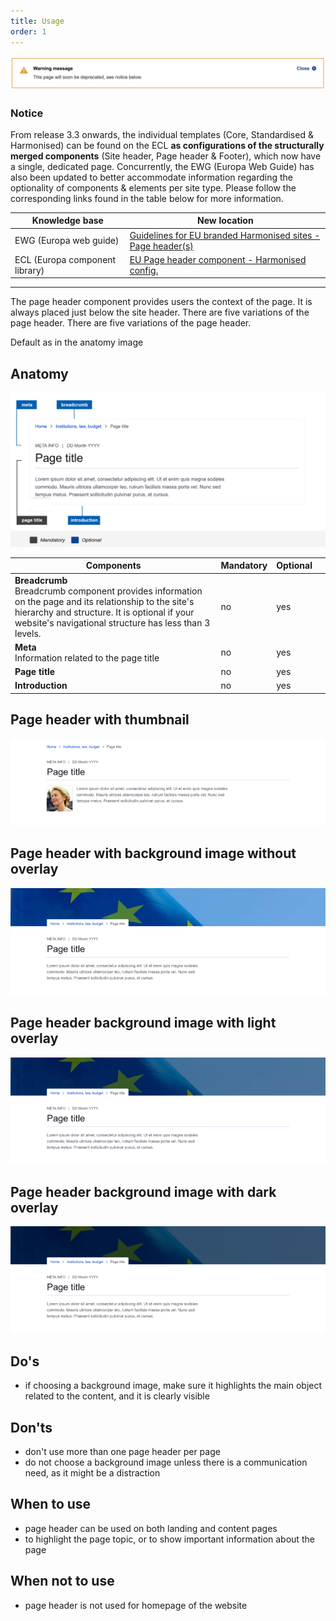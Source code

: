 ```yaml
---
title: Usage
order: 1
---
```

![](/cms-images/soon-to-be-deprecated-image.png)

### Notice

From release 3.3 onwards, the individual templates (Core, Standardised & Harmonised) can be found on the ECL **as configurations of the structurally merged components** (Site header, Page header & Footer), which now have a single, dedicated page. Concurrently, the EWG (Europa Web Guide) has also been updated to better accommodate information regarding the optionality of components & elements per site type. Please follow the corresponding links found in the table below for more information.

| Knowledge base                 | New location                                                                                                                                     |
| ------------------------------ | ------------------------------------------------------------------------------------------------------------------------------------------------ |
| EWG (Europa web guide)         | [Guidelines for EU branded Harmonised sites - Page header(s)](https://wikis.ec.europa.eu/display/WEBGUIDE/EU+branded+harmonised+websites+design) |
| ECL (Europa component library) | [EU Page header component - Harmonised config.](https://ec.europa.eu/component-library/eu/components/site-wide/page-header/code/)                |

---

The page header component provides users the context of the page. It is always placed just below the site header. There are five variations of the page header. There are five variations of the page header.

Default as in the anatomy image

## Anatomy

![](/cms-images/eu_core_page_header.png)

| Components                                                                                                                                                                                                            | Mandatory | Optional |     |
| --------------------------------------------------------------------------------------------------------------------------------------------------------------------------------------------------------------------- | --------- | -------- | --- |
| **Breadcrumb**<br />Breadcrumb component provides information on the page and its relationship to the site's hierarchy and structure. It is optional if your website's navigational structure has less than 3 levels. | no        | yes      |     |
| **Meta**<br />Information related to the page title                                                                                                                                                                   | no        | yes      |     |
| **Page title**                                                                                                                                                                                                        | no        | yes      |     |
| **Introduction**                                                                                                                                                                                                      | no        | yes      |     |

## Page header with thumbnail

![](/cms-images/eu_ph_c_thumb_l_734px.png)

## Page header with background image without overlay

![](/cms-images/eu_ph_c_image_l_734px.png)

## Page header background image with light overlay

![](/cms-images/eu_ph_c_light_l_734px.png)

## Page header background image with dark overlay

![](/cms-images/eu_ph_c_dark_l_734px.png)

## Do's

- if choosing a background image, make sure it highlights the main object related to the content, and it is clearly visible

## Don'ts

- don't use more than one page header per page
- do not choose a background image unless there is a communication need, as it might be a distraction

## When to use

- page header can be used on both landing and content pages
- to highlight the page topic, or to show important information about the page

## When not to use

- page header is not used for homepage of the website

